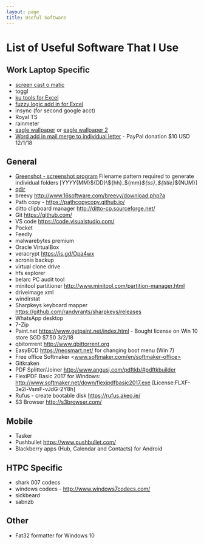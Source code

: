 ```yaml
---
layout: page
title: Useful Software
---
```


# List of Useful Software That I Use #

## Work Laptop Specific ##

* [screen cast o matic](https://screencast-o-matic.com/account)
* toggl
* [ku tools for Excel](https://www.extendoffice.com/download/kutools-for-excel.html)
* [fuzzy logic add in for Excel](https://elbo.in/iET)
* insync (for second google acct)
* Royal TS
* rainmeter
* [eagle wallpaper](https://imgur.com/kCs1Z3C) or [eagle wallpaper 2](https://1drv.ms/i/s!AlEWyiAvn53tgYEPZAnjdtK1ouoAxA)
* [Word add in mail merge to individual letter](http://www.gmayor.com/individual_merge_letters.htm) - PayPal donation $10 USD 12/1/18

## General ##

* [Greenshot - screenshot program](http://getgreenshot.org/)
 Filename pattern required to generate individual folders [${YYYY}${MM}${DD}\${hh}_${mm}_${ss}_${title}_${NUM}]
* [qdir](http://www.softwareok.com/?seite=Freeware/Q-Dir)
* breevy <http://www.16software.com/breevy/download.php?a>
* Path copy - <https://pathcopycopy.github.io/>
* ditto clipboard manager <http://ditto-cp.sourceforge.net/>
* Git <https://github.com/>
* VS code <https://code.visualstudio.com/>
* Pocket
* Feedly
* malwarebytes premium
* Oracle VirtualBox
* veracrypt <https://is.gd/Opa4wx>
* acronis backup
* virtual clone drive
* hfs explorer
* belarc PC audit tool
* minitool partitioner <http://www.minitool.com/partition-manager.html>
* driveimage xml
* windirstat
* Sharpkeys keyboard mapper <https://github.com/randyrants/sharpkeys/releases>
* WhatsApp desktop
* 7-Zip
* Paint.net <https://www.getpaint.net/index.html> - Bought license on Win 10 store SGD $7.50 3/2/18
* qbitorrrent <http://www.qbittorrent.org>
* EasyBCD <https://neosmart.net/> for changing boot menu (Win 7)
* Free office Softmaker <www.softmaker.com/en/softmaker-office>
* Gitkraken
* PDF Splitter/Joiner <http://www.angusj.com/pdftkb/#pdftkbuilder>
* FlexiPDF Basic 2017 for Windows: <http://www.softmaker.net/down/flexipdfbasic2017.exe> [License:FLXF-3e2i-VsmF-vJdG-2Y8h]
* Rufus - create bootable disk <https://rufus.akeo.ie/>
* S3 Browser <http://s3browser.com/>

## Mobile ##

* Tasker
* Pushbullet <https://www.pushbullet.com/>
* Blackberry apps (Hub, Calendar and Contacts) for Android

## HTPC Specific ##

* shark 007 codecs
* windows codecs - <http://www.windows7codecs.com/>
* sickbeard
* sabnzb

## Other ##

* Fat32 formatter for Windows 10

